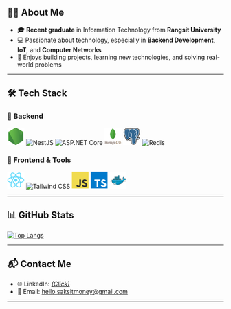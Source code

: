 ## 🧑‍🎓 About Me  
- 🎓 **Recent graduate** in Information Technology from **Rangsit University**  
- 💻 Passionate about technology, especially in **Backend Development**, **IoT**, and **Computer Networks**  
- 🚀 Enjoys building projects, learning new technologies, and solving real-world problems  

---

## 🛠️ Tech Stack

### 🔧 Backend
<p>
  <img src="https://raw.githubusercontent.com/devicons/devicon/master/icons/nodejs/nodejs-original.svg" width="40" height="40" alt="Node.js"/>
  <img src="https://nestjs.com/img/logo-small.svg" width="40" height="40" alt="NestJS"/>
  <img src="https://cdn.worldvectorlogo.com/logos/microsoft-net.svg" width="40" height="40" alt="ASP.NET Core"/>
  <img src="https://raw.githubusercontent.com/devicons/devicon/master/icons/mongodb/mongodb-original-wordmark.svg" width="40" height="40" alt="MongoDB"/>
  <img src="https://raw.githubusercontent.com/devicons/devicon/master/icons/postgresql/postgresql-original.svg" width="40" height="40" alt="PostgreSQL"/>
  <img src="https://cdn.worldvectorlogo.com/logos/redis.svg" width="40" height="40" alt="Redis"/>
</p>

### 🎨 Frontend & Tools
<p>
  <img src="https://raw.githubusercontent.com/devicons/devicon/master/icons/react/react-original.svg" width="40" height="40" alt="React"/>
  <img src="https://www.vectorlogo.zone/logos/tailwindcss/tailwindcss-icon.svg" width="40" height="40" alt="Tailwind CSS"/>
  <img src="https://raw.githubusercontent.com/devicons/devicon/master/icons/javascript/javascript-original.svg" width="40" height="40" alt="JavaScript"/>
  <img src="https://raw.githubusercontent.com/devicons/devicon/master/icons/typescript/typescript-original.svg" width="40" height="40" alt="TypeScript"/>
  <img src="https://raw.githubusercontent.com/devicons/devicon/master/icons/docker/docker-original.svg" width="40" height="40" alt="Docker"/>
</p>

---

## 📊 GitHub Stats
[![Top Langs](https://github-readme-stats.vercel.app/api/top-langs/?username=hellOoSaksit&layout=compact&theme=tokyonight)](https://github.com/anuraghazra/github-readme-stats)

---

## 📬 Contact Me
- 🌐 LinkedIn: *[(Click)](https://www.linkedin.com/in/saksit-chuenmaiwaiy-9b2351355/)*  
- 📧 Email: hello.saksitmoney@gmail.com

---
